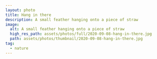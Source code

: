 ```yaml
---
layout: photo
title: Hang in there
description: A small feather hanging onto a piece of straw
image:
  alt: A small feather hanging onto a piece of straw
  high_res_path: assets/photos/full/2020-09-08-hang-in-there.jpg
  path: assets/photos/thumbnail/2020-09-08-hang-in-there.jpg
tag:
  - nature
---
```


